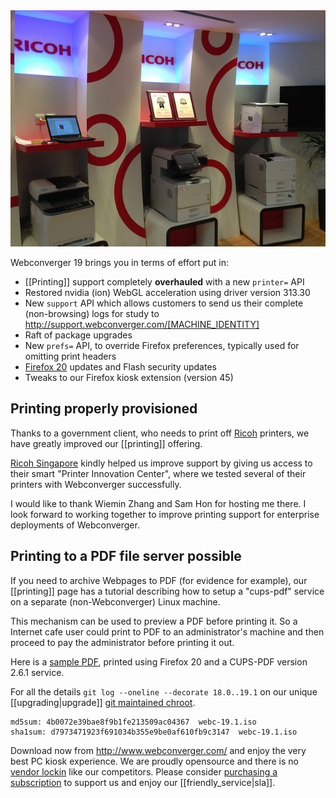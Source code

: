 <img src="/img/ricoh-printing.jpg" alt="Webconverger printing with Ricoh printers">

Webconverger 19 brings you in terms of effort put in:

* [[Printing]] support completely **overhauled** with a new `printer=` API
* Restored nvidia (ion) WebGL acceleration using driver version 313.30
* New `support` API which allows customers to send us their complete (non-browsing) logs for study to http://support.webconverger.com/[MACHINE_IDENTITY]
* Raft of package upgrades
* New `prefs=` API, to override Firefox preferences, typically used for omitting print headers
* [Firefox 20](http://www.mozilla.org/en-US/firefox/20.0/releasenotes/) updates and Flash security updates
* Tweaks to our Firefox kiosk extension (version 45)

## Printing properly provisioned

Thanks to a government client, who needs to print off
[Ricoh](http://en.wikipedia.org/wiki/Ricoh) printers, we have greatly improved
our [[printing]] offering.

[Ricoh Singapore](http://www.ricoh.sg/contact.aspx) kindly helped us improve
support by giving us access to their smart "Printer Innovation Center", where
we tested several of their printers with Webconverger successfully.

I would like to thank Wiemin Zhang and Sam Hon for hosting me there. I look
forward to working together to improve printing support for enterprise
deployments of Webconverger.

## Printing to a PDF file server possible

If you need to archive Webpages to PDF (for evidence for example), our
[[printing]] page has a tutorial describing how to setup a "cups-pdf" service
on a separate (non-Webconverger) Linux machine.

This mechanism can be used to preview a PDF before printing it. So a Internet
cafe user could print to PDF to an administrator's machine and then proceed to
pay the administrator before printing it out.

Here is a [sample PDF](/img/printing.pdf), printed using Firefox 20 and a
CUPS-PDF version 2.6.1 service.

For all the details `git log --oneline --decorate 18.0..19.1` on our unique
[[upgrading|upgrade]] [git maintained
chroot](https://github.com/Webconverger/webc).

	md5sum: 4b0072e39bae8f9b1fe213509ac04367  webc-19.1.iso
	sha1sum: d7973471923f691034b355e9be0af610fb9c3147  webc-19.1.iso

Download now from <http://www.webconverger.com/> and enjoy the very best PC
kiosk experience. We are proudly opensource and there is no [vendor
lockin](http://en.wikipedia.org/wiki/Vendor_lock-in) like our competitors.
Please consider [purchasing a
subscription](http://www.webconverger.com/pricing/) to support us and enjoy our [[friendly_service|sla]].
